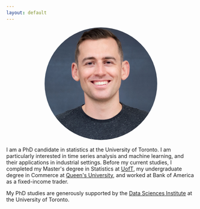 ```yaml
---
layout: default
---
```


<p style="text-align:center;"><img src="/assets/selfi3small.png" alt="davidveitch" height="auto" width="300" style="border-radius:50%"></p>

I am a PhD candidate in statistics at the University of Toronto.  I am particularly interested in time series analysis and machine learning, and their applications in industrial settings. Before my current studies, I completed my Master's degree in Statistics at <a href="https://www.statistics.utoronto.ca/">UofT</a>, my undergraduate degree in Commerce at <a href="https://smith.queensu.ca/index.php">Queen's University</a>, and worked at Bank of America as a fixed-income trader.

My PhD studies are generously supported by the <a href="https://datasciences.utoronto.ca/">Data Sciences Institute</a> at the University of Toronto.








